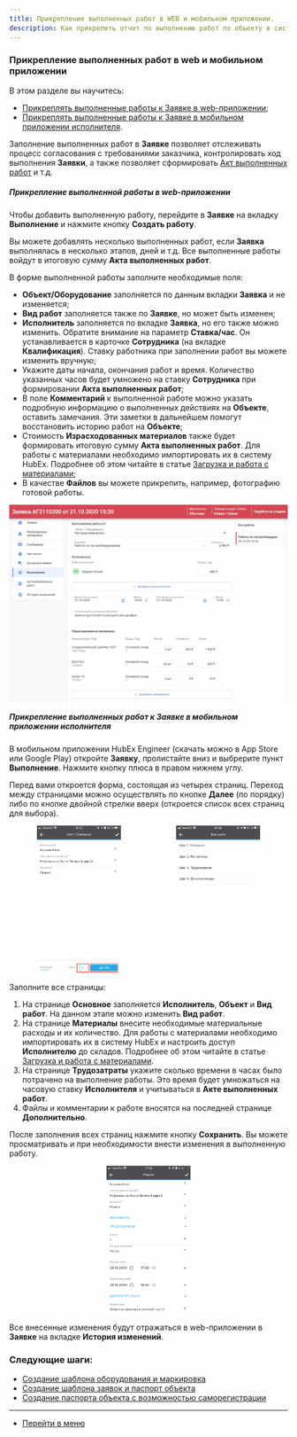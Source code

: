 ```yaml
---
title: Прикрепление выполненных работ в WEB и мобильном приложении.
description: Как прикрепить отчет по выполнению работ по объекту в системе HubEx?
---
```


<!-- Yandex.Metrika counter -->
<script type="text/javascript">
    (function (m, e, t, r, i, k, a) {
        m[i] = m[i] || function () {
            (m[i].a = m[i].a || []).push(arguments)
        };
        m[i].l = 1 * new Date();
        k = e.createElement(t), a = e.getElementsByTagName(t)[0], k.async = 1, k.src = r, a.parentNode.insertBefore(k, a)
    })
    (window, document, "script", "https://mc.yandex.ru/metrika/tag.js", "ym");
    ym('{{ site.yandex_metric }}', "init", {
        id: '{{ site.yandex_metric }}',
        clickmap: true,
        trackLinks: true,
        accurateTrackBounce: true,
        webvisor: true
    });
</script>
<noscript>
    <div><img src="https://mc.yandex.ru/watch/'{{ site.yandex_metric }}'" style="position:absolute; left:-9999px;"
              alt=""/></div>
</noscript>
<!-- /Yandex.Metrika counter -->


### Прикрепление выполненных работ в web и мобильном приложении
В этом разделе вы научитесь:
<html>
<meta charset="utf-8">
<title>Быстрый переход внутри документа</title>
<ul>
    <li><a href="#web">Прикреплять выполненные работы к Заявке в web-приложении</a>;</li>
    <li><a href="#mobile">Прикреплять выполненные работы к Заявке в мобильном приложении исполнителя</a>.</li>
    <!-- <li><a href="#payment">Отправка Счета на оплату заказчику и оплата Акта.</a></li> -->

</ul>
</html>

<p>Заполнение выполненных работ в <strong>Заявке</strong> позволяет отслеживать процесс согласования с требованиями заказчика,
    контролировать ход выполнения <strong>Заявки</strong>, а также позволяет сформировать <a
            href="https://wiki.hubex.ru/docs/FAQ/RU/user/ActOFAcceptance.html">Акт выполненных работ</a> и т.д. </p>

<h5 id="web">Прикрепление выполненной работы в web-приложении</h5>
<p>Чтобы добавить выполненную работу, перейдите в <strong>Заявке</strong> на вкладку <strong>Выполнение</strong> и нажмите кнопку <strong>Создать работу</strong>.</p>
<p>Вы можете добавлять несколько выполненных работ, если <strong>Заявка</strong> выполнялась в несколько этапов, дней и т.д. Все
    выполненные работы войдут в итоговую сумму <strong>Акта выполненных работ</strong>.</p>
<p>В форме выполненной работы заполните необходимые поля:</p>
<ul>
    <li><strong>Объект/Оборудование</strong> заполняется по данным вкладки <strong>Заявка</strong> и не изменяется;</li>
    <li><strong>Вид работ</strong> заполняется также по <strong>Заявке</strong>, но может быть изменен;</li>
    <li><strong>Исполнитель</strong> заполняется по вкладке <strong>Заявка</strong>, но его также можно изменить. Обратите внимание на параметр
        <strong>Ставка/час</strong>. Он устанавливается в карточке <strong>Сотрудника</strong> (на вкладке <strong>Квалификация</strong>). Ставку работника при заполнении
        работ вы можете изменить вручную;
    </li>
    <li>Укажите даты начала, окончания работ и время. Количество указанных часов будет умножено на ставку <strong>Сотрудника</strong> при
        формировании <strong>Акта выполненных работ</strong>;
    </li>
    <li>В поле <strong>Комментарий</strong> к выполненной работе можно указать подробную информацию о выполненных действиях на <strong>Объекте</strong>,
        оставить замечания. Эти заметки в дальнейшем помогут восстановить историю работ на <strong>Объекте</strong>;
    </li>
    <li>Стоимость <strong>Израсходованных материалов</strong> также будет формировать итоговую сумму <strong>Акта выполненных работ</strong>. Для
        работы с материалами необходимо импортировать их в систему HubEx. Подробнее об этом читайте в статье <a
                href="https://wiki.hubex.ru/docs/FAQ/RU/user/Withdrawals.html">Загрузка и работа с материалами</a>;
    </li>
    <li>В качестве <strong>Файлов</strong> вы можете прикрепить, например, фотографию готовой работы.</li>
</ul>
<div>
    <img style="margin: 0 auto; display: block; max-width: 100%;"
         src="/attachments/images/FAQ/USER/AttachingFiles/Work.jpg"/>
</div>

<h5 id="mobile">Прикрепление выполненных работ к Заявке в мобильном приложении исполнителя</h5>
<p>В мобильном приложении HubEx Engineer (скачать можно в App Store или Google Play) откройте <strong>Заявку</strong>, пролистайте вниз и
    выбрерите пункт <strong>Выполнение</strong>. Нажмите кнопку плюса в правом нижнем углу.</p>
<p>Перед вами откроется форма, состоящая из четырех страниц. Переход между страницами можно осуществлять по кнопке <strong>Далее</strong>
    (по порядку) либо по кнопке двойной стрелки вверх (откроется список всех страниц для выбора).</p>

<div style="display: flex;">
    <img style="margin: 0 auto; display: block; max-width: 30%;"
         src="/attachments/images/FAQ/USER/AttachingFiles/FirstPage.jpg"/> <img
        style="margin: 0 auto; display: block; max-width: 30%;"
        src="/attachments/images/FAQ/USER/AttachingFiles/AllPages.png"/>
</div>
<p>Заполните все страницы:</p>
<ol>
    <li>На странице <strong>Основное</strong> заполняется <strong>Исполнитель</strong>, <strong>Объект</strong> и <strong>Вид работ</strong>. На данном этапе можно изменить <strong>Вид работ</strong>.</li>
    <li>На странице <strong>Материалы</strong> внесите необходимые материальные расходы и их количество. Для
        работы с материалами необходимо импортировать их в систему HubEx и настроить доступ <strong>Исполнителю</strong> до складов.
        Подробнее об этом читайте в статье <a
                href="https://wiki.hubex.ru/docs/FAQ/RU/user/Withdrawals.html">Загрузка и работа с материалами</a>.
    </li>
    <li>На странице <strong>Трудозатраты</strong> укажите сколько времени в часах было потрачено на выполнение работы. Это время будет
        умножаться на часовую ставку <strong>Исполнителя</strong> и учитываться в <strong>Акте выполненных работ</strong>.
    </li>
    <li>Файлы и комментарии к работе вносятся на последней странице <strong>Дополнительно</strong>.</li>

</ol>
<p>После заполнения всех страниц нажмите кнопку <strong>Сохранить</strong>. Вы можете просматривать и при необходимости внести изменения
    в выполненную работу.</p>
<div>
    <img style="margin: 0 auto; display: block; max-width: 30%;"
         src="/attachments/images/FAQ/USER/AttachingFiles/MobileWork.png"/>
</div>
<p>Все внесенные изменения будут отражаться в web-приложении в <strong>Заявке</strong> на вкладке <strong>История изменений</strong>.</p>

### Следующие шаги:
- [Создание шаблона оборудования и маркировка](./CreatingObjTemplates.md)
- [Создание шаблона заявок и паспорт объекта](./CreatingTickTemplates.md)
- [Создание паспорта объекта с возможностью саморегистрации](./HowToMakePassport.md)


___
- [Перейти в меню](http://wiki.hubex.ru)
